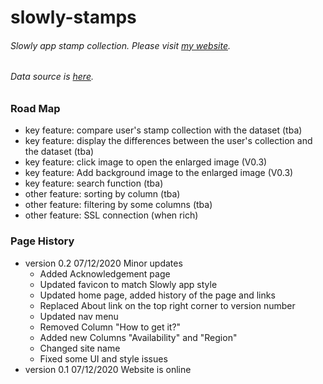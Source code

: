 # slowly-stamps

###### Slowly app stamp collection. Please visit [my website](http://slowlystamps.info).

###### Data source is [here](https://slowly.fandom.com/wiki/List_of_stamps_on_Slowly).

### Road Map

- key feature: compare user's stamp collection with the dataset (tba)
- key feature: display the differences between the user's collection and the dataset (tba)
- key feature: click image to open the enlarged image (V0.3)
- key feature: Add background image to the enlarged image (V0.3)
- key feature: search function (tba)
- other feature: sorting by column (tba)
- other feature: filtering by some columns (tba)
- other feature: SSL connection (when rich)

### Page History

- version 0.2 07/12/2020 Minor updates
    - Added Acknowledgement page
    - Updated favicon to match Slowly app style
    - Updated home page, added history of the page and links
    - Replaced About link on the top right corner to version number
    - Updated nav menu
    - Removed Column "How to get it?"
    - Added new Columns "Availability" and "Region"
    - Changed site name
    - Fixed some UI and style issues
- version 0.1 07/12/2020 Website is online

